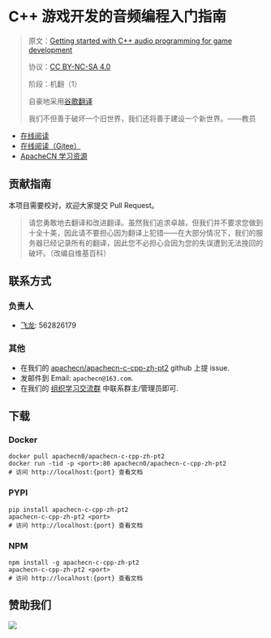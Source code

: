 # C++ 游戏开发的音频编程入门指南

> 原文：[Getting started with C++ audio programming for game development](https://libgen.rs/book/index.php?md5=DA6F8DEA921C8862289A88F7D7BB3BD8)
>
> 协议：[CC BY-NC-SA 4.0](http://creativecommons.org/licenses/by-nc-sa/4.0/)
> 
> 阶段：机翻（1）
>
> 自豪地采用[谷歌翻译](https://translate.google.cn/)
> 
> 我们不但善于破坏一个旧世界，我们还将善于建设一个新世界。——教员

* [在线阅读](https://flcc2.flygon.net)
* [在线阅读（Gitee）](https://apachecn.gitee.io/doc-template/)
* [ApacheCN 学习资源](http://docs.apachecn.org/)

## 贡献指南

本项目需要校对，欢迎大家提交 Pull Request。

> 请您勇敢地去翻译和改进翻译。虽然我们追求卓越，但我们并不要求您做到十全十美，因此请不要担心因为翻译上犯错——在大部分情况下，我们的服务器已经记录所有的翻译，因此您不必担心会因为您的失误遭到无法挽回的破坏。（改编自维基百科）

## 联系方式

### 负责人

* [飞龙](https://github.com/wizardforcel): 562826179

### 其他

*   在我们的 [apachecn/apachecn-c-cpp-zh-pt2](https://github.com/apachecn/apachecn-c-cpp-zh-pt2) github 上提 issue.
*   发邮件到 Email: `apachecn@163.com`.
*   在我们的 [组织学习交流群](http://www.apachecn.org/organization/348.html) 中联系群主/管理员即可.

## 下载

### Docker

```
docker pull apachecn0/apachecn-c-cpp-zh-pt2
docker run -tid -p <port>:80 apachecn0/apachecn-c-cpp-zh-pt2
# 访问 http://localhost:{port} 查看文档
```

### PYPI

```
pip install apachecn-c-cpp-zh-pt2
apachecn-c-cpp-zh-pt2 <port>
# 访问 http://localhost:{port} 查看文档
```

### NPM

```
npm install -g apachecn-c-cpp-zh-pt2
apachecn-c-cpp-zh-pt2 <port>
# 访问 http://localhost:{port} 查看文档
```

## 赞助我们

![](http://data.apachecn.org/img/about/donate.jpg)
